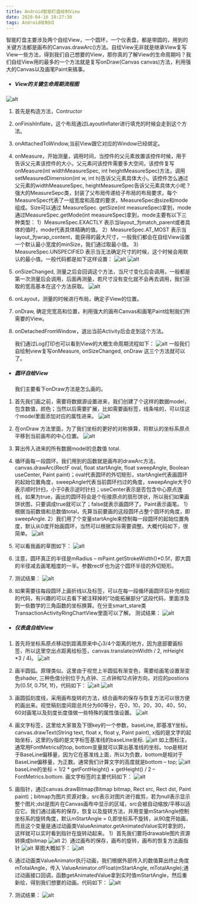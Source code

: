 ```yaml
---
title: Android智能盯盘绘制View
date: 2020-04-16 18:27:39
tags: Android绘制UI
---
```


​    智能盯盘主要涉及两个自绘View，一个圆环，一个仪表盘，都是带圆的，用到的关键方法都是画布的Canvas.drawArc()方法。自绘View无非就是继承View复写View一些方法，得到我们自己想要的View，那你真的了解View的生命周期吗？我们自绘View用的最多的一个方法就是复写onDraw(Canvas canvas)方法，利用强大的Canvas以及画笔Paint来搞事。

- ##### **View的关键生命周期流程图**

![alt](/Ouyang/images/pan/1.png)

1. 首先是构造方法，Contructor

2. onFinishInflate，这个布局通过LayoutInflater进行填充的时候会走到这个方法。

3. onAttachedToWindow,当前View跟它对应的Window已经绑定。

4. onMeasure，开始测量，调用时间，当控件的父元素放置该控件时候，用于告诉父元素该控件的大小，父元素问该控件需要多大空间，该控件复写onMeasure(int widthMeasureSpec, int heightMeasureSpec)方法，调用setMeasuredDimension(int w, int h)告诉父元素具体大小。该控件怎么通过父元素的widthMeasureSpec, heightMeasureSpec告诉父元素具体大小呢？强大的MeasureSepc类，封装了父布局传递给子布局的布局要求，每个MeasureSpec代表了一组宽度和高度的要求，MeasureSpec由size和mode组成。Size可以通过 MeasureSpec. getSize(int measureSpec)拿到，mode通过MeasureSpec.getMode(int measureSpec)拿到，mode主要有以下三种类型：
   1）MeasureSpec.EXACTLY
   表示当layout_为match_parent或者具体的值时，mode代表具体精确的值。
   2）MeasureSpec.AT_MOST
   表示当layout_为wrap_content，能获得的最大尺寸，一般我们都会在自绘View设置一个默认最小宽度的minSize，我们通过取最小值。
   3）MeasureSpec.UNSPECIFIED
   表示当无法确定尺寸的时候，这个时候会用默认的最小值。一般代码都是如下这样设置：
   ![alt](/Ouyang/images/pan/2.png)
   ![alt](/Ouyang/images/pan/3.png)

5. onSizeChanged, 测量之后会回调这个方法，当尺寸变化后会调用，一般都是第一次测量后会调用，后面再测量，若尺寸没有变化就不会再去调用，我们获取的宽高基本在这个方法获取。
   ![alt](/Ouyang/images/pan/4.png)

6. onLayout，测量的时候进行布局，确定子View的位置。

7. onDraw, 确定完宽高和位置，利用强大的画布Canvas和画笔Paint绘制我们所需要的View。

8. onDetachedFromWindow，退出当前Activity后会走到这个方法。


   我们通过Log打印也可以看到View的大概生命周期流程如下：
   ![alt](/Ouyang/images/pan/5.png)
   一般我们自绘制view复写onMeasure, onSizeChanged, onDraw 这三个方法就可以了。

   

- ##### 圆环自绘View

  我们主要看下onDraw方法是怎么画的。

1. 首先我们画之前，需要将数据源设置进来，我们创建了个这样的数据model，包含数值，颜色；当然以后需要扩展，比如需要画标签，线条啥的，可以往这个model里面添加对应的属性进来。
   ![alt](/Ouyang/images/pan/6.png)

2. 在onDraw 方法里面，为了我们坐标的更好的对称换算，将默认的坐标系原点平移到当前画布的中心位置。
   ![alt](/Ouyang/images/pan/7.png)

3. 算出传入进来的所有数据model的总数值 total.

4. 循环画每一段圆环。我们用到的函数就是画布的drawArc方法，canvas.drawArc(RectF oval, float startAngle, float sweepAngle, Boolean useCenter, Paint paint)；oval代表圆环的外切矩形，startAngle代表画圆环的起始位置角度，sweepAngle代表当前圆环扫过的角度，sweepAngle大于0表示顺时针扫，小于0表示逆时针扫；useCenter表示是否包含中心原点连线，如果为true，画出的圆环将会是个衔接原点的扇形饼状，所以我们如果画饼状图，只要调成true就可以了；false就表示画圆环了。Paint表示画笔。
   1）根据当前数值和总数值total，先算当前要画的这段圆环占整个圆环的角度，即sweepAngle. 
   2）我们用了个变量startAngle来控制每一段圆环的起始位置角度，默认从0度开始画圆环，当然可以根据实际需要调整。大概代码如下，很简单。
   ![alt](/Ouyang/images/pan/8.png)

5. 可以看我画的草图如下：
   ![alt](/Ouyang/images/pan/9.png)

6. 注意，圆环真正的半径是mRadius – mPaint.getStrokeWidth()*0.5f，即大圆的半径减去画笔粗度的一半。参数rectF也为这个圆环半径的外切矩形。

7. 测试结果：
   ![alt](/Ouyang/images/pan/10.png)

   

8. 如果需要往每段圆环上画折线以及标签，可以在每一段循环画圆环后补充相应的代码，有兴趣的可以去看下被注释掉的“功能拓展部分”这段代码，里面涉及到一些数学的三角函数的坐标换算。在分支smart_stare类TransactionActivityRingChartView里面可以了解。
   测试结果：
   ![alt](/Ouyang/images/pan/11.png)

   

- ##### 仪表盘自绘View

1. 首先将坐标系原点移动到距离原来中心3/4个距离的地方，因为底部要画标签，所以这里空出点距离给标签，canvas.translate(mWidth / 2, mHeight *3 / 4)。
   ![alt](/Ouyang/images/pan/12.png)

2. 画半圆弧。原理类似。这里由于视觉上半圆弧有渐变色，需要给画笔设置渐变色shader, 三种色值分别位于九点钟、三点钟和12点钟方向，对应的postions为{0.5f, 0.75f, 1f}，代码如下：
   ![alt](/Ouyang/images/pan/13.png)
   ![alt](/Ouyang/images/pan/14.png)

3. 画圆弧刻度线，采用画布旋转的方法，结合画布的保存与恢复方法可以很方便的画出来。视觉稿刻度间距总共分为60等分，在0，10，20，30，40，50，60对画笔以及刻度长度值做一些特殊的属性值设置。
   ![alt](/Ouyang/images/pan/15.png)

4. 画文字标签，这里给大家普及下很key的一个参数，baseLine, 即基准Y坐标。canvas.drawText(String text, float x, float y, Paint paint), x指的是文字的起始坐标，这里的y指的是文字标签基准线的baseLine坐标.
   ![alt](/Ouyang/images/pan/16.png)
   如上图标注，通常用FontMetrics的top, bottom变量就可以算出基准线的坐标。top是相对于BaseLine偏移量，因为它在基准线上面，所以为负数，bottom是相对于BaseLine偏移量，为正数。通常我们计算文字的高度就是bottom – top;
   ![alt](/Ouyang/images/pan/17.png)
   baseLine的坐标 = 1/2 * getFontHeight() + getHeight() / 2 – FontMetrics.bottom.
   画文字标签的主要代码如下：
   ![alt](/Ouyang/images/pan/18.png)

   

5. 画指针，通过canvas.drawBitmap(Bitmap bitmap, Rect src, Rect dst, Paint paint)；bitmap为图片资源对象，src表示对图片进行裁剪，若为null表示显示整个图片;dst是图片在Canvas画布中显示的区域，src会被自动缩放/平移以适应它。我们通过画布的保存，恢复以及旋转方法，并用变量mStartAngle控制坐标系的旋转角度，默认mStartAngle = 0,即坐标系不旋转，从90度开始画，而且这个变量是通过动画类ValueAnimator.getAnimatedValue实时拿到的，这样就可以实时看到指针在旋转动起来。
   1）首先我们要将drawable图片资源转换成bitmap
   ![alt](/Ouyang/images/pan/19.png)
   2）通过画布的保存，画布的旋转，画布的恢复方法画指针
   ![alt](/Ouyang/images/pan/20.png)
   草图大概如下：
   ![alt](/Ouyang/images/pan/21.png)

6. 通过动画类ValueAnimator执行动画，我们根据外部传入的数值算出终止角度mTotalAngle，传入 ValueAnimator.ofFloat(mStartAngle, mTotalAngle);通过动画接口回调，函数getAnimatedValue拿到实时值mStartAngle，然后重新绘，得到我们想要的动画。代码如下：
   ![alt](/Ouyang/images/pan/22.png)

7. 测试结果：
   ![alt](/Ouyang/images/pan/23.png)